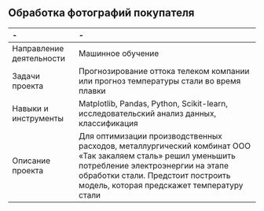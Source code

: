 ## Обработка фотографий покупателя
| - | - |
| :-------------------- | :-------------------- |
| Направление деятельности | Машинное обучение |
| Задачи проекта | Прогнозирование оттока телеком компании или прогноз температуры стали во время плавки |
| Навыки и инструменты | Matplotlib, Pandas, Python, Scikit-learn, исследовательский анализ данных, классификация |
| Описание проекта | Для оптимизации производственных расходов, металлургический комбинат ООО «Так закаляем сталь» решил уменьшить потребление электроэнергии на этапе обработки стали. Предстоит построить модель, которая предскажет температуру стали |
